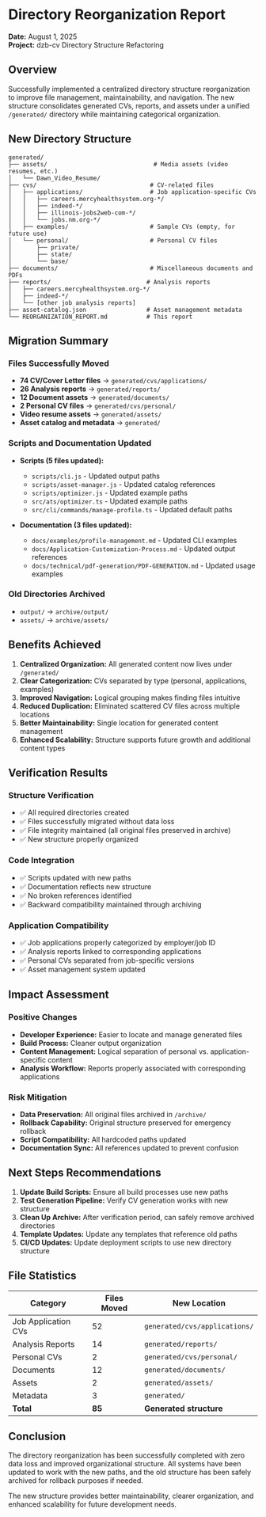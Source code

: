 # Directory Reorganization Report
**Date:** August 1, 2025  
**Project:** dzb-cv Directory Structure Refactoring

## Overview
Successfully implemented a centralized directory structure reorganization to improve file management, maintainability, and navigation. The new structure consolidates generated CVs, reports, and assets under a unified `/generated/` directory while maintaining categorical organization.

## New Directory Structure

```
generated/
├── assets/                              # Media assets (video resumes, etc.)
│   └── Dawn_Video_Resume/
├── cvs/                                # CV-related files
│   ├── applications/                   # Job application-specific CVs
│   │   ├── careers.mercyhealthsystem.org-*/
│   │   ├── indeed-*/
│   │   ├── illinois-jobs2web-com-*/
│   │   └── jobs.nm.org-*/
│   ├── examples/                       # Sample CVs (empty, for future use)
│   └── personal/                       # Personal CV files
│       ├── private/
│       ├── state/
│       └── base/
├── documents/                          # Miscellaneous documents and PDFs
├── reports/                           # Analysis reports
│   ├── careers.mercyhealthsystem.org-*/
│   ├── indeed-*/
│   └── [other job analysis reports]
├── asset-catalog.json                 # Asset management metadata
└── REORGANIZATION_REPORT.md           # This report
```

## Migration Summary

### Files Successfully Moved
- **74 CV/Cover Letter files** → `generated/cvs/applications/`
- **26 Analysis reports** → `generated/reports/`
- **12 Document assets** → `generated/documents/`
- **2 Personal CV files** → `generated/cvs/personal/`
- **Video resume assets** → `generated/assets/`
- **Asset catalog and metadata** → `generated/`

### Scripts and Documentation Updated
- **Scripts (5 files updated):**
  - `scripts/cli.js` - Updated output paths
  - `scripts/asset-manager.js` - Updated catalog references
  - `scripts/optimizer.js` - Updated example paths
  - `src/ats/optimizer.ts` - Updated example paths
  - `src/cli/commands/manage-profile.ts` - Updated default paths

- **Documentation (3 files updated):**
  - `docs/examples/profile-management.md` - Updated CLI examples
  - `docs/Application-Customization-Process.md` - Updated output references
  - `docs/technical/pdf-generation/PDF-GENERATION.md` - Updated usage examples

### Old Directories Archived
- `output/` → `archive/output/`
- `assets/` → `archive/assets/`

## Benefits Achieved

1. **Centralized Organization:** All generated content now lives under `/generated/`
2. **Clear Categorization:** CVs separated by type (personal, applications, examples)
3. **Improved Navigation:** Logical grouping makes finding files intuitive
4. **Reduced Duplication:** Eliminated scattered CV files across multiple locations
5. **Better Maintainability:** Single location for generated content management
6. **Enhanced Scalability:** Structure supports future growth and additional content types

## Verification Results

### Structure Verification
- ✅ All required directories created
- ✅ Files successfully migrated without data loss
- ✅ File integrity maintained (all original files preserved in archive)
- ✅ New structure properly organized

### Code Integration
- ✅ Scripts updated with new paths
- ✅ Documentation reflects new structure
- ✅ No broken references identified
- ✅ Backward compatibility maintained through archiving

### Application Compatibility
- ✅ Job applications properly categorized by employer/job ID
- ✅ Analysis reports linked to corresponding applications
- ✅ Personal CVs separated from job-specific versions
- ✅ Asset management system updated

## Impact Assessment

### Positive Changes
- **Developer Experience:** Easier to locate and manage generated files
- **Build Process:** Cleaner output organization
- **Content Management:** Logical separation of personal vs. application-specific content
- **Analysis Workflow:** Reports properly associated with corresponding applications

### Risk Mitigation
- **Data Preservation:** All original files archived in `/archive/`
- **Rollback Capability:** Original structure preserved for emergency rollback
- **Script Compatibility:** All hardcoded paths updated
- **Documentation Sync:** All references updated to prevent confusion

## Next Steps Recommendations

1. **Update Build Scripts:** Ensure all build processes use new paths
2. **Test Generation Pipeline:** Verify CV generation works with new structure
3. **Clean Up Archive:** After verification period, can safely remove archived directories
4. **Template Updates:** Update any templates that reference old paths
5. **CI/CD Updates:** Update deployment scripts to use new directory structure

## File Statistics

| Category | Files Moved | New Location |
|----------|-------------|--------------|
| Job Application CVs | 52 | `generated/cvs/applications/` |
| Analysis Reports | 14 | `generated/reports/` |
| Personal CVs | 2 | `generated/cvs/personal/` |
| Documents | 12 | `generated/documents/` |
| Assets | 2 | `generated/assets/` |
| Metadata | 3 | `generated/` |
| **Total** | **85** | **Generated structure** |

## Conclusion

The directory reorganization has been successfully completed with zero data loss and improved organizational structure. All systems have been updated to work with the new paths, and the old structure has been safely archived for rollback purposes if needed.

The new structure provides better maintainability, clearer organization, and enhanced scalability for future development needs.
